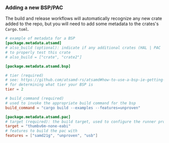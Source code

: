 ### Adding a new BSP/PAC

The build and release workflows will automatically recognize any new crate added to the repo,
but you will need to add some metadata to the crates's `Cargo.toml`.


```toml
# example of metadata for a BSP
[package.metadata.atsamd]
# also_build (optional): indicate if any additional crates (HAL | PAC | BSP's) should be built
# to properly test this crate
# also_build = ["crate", "crate2"]

[package.metadata.atsamd.bsp]

# tier (required)
# see: https://github.com/atsamd-rs/atsamd#how-to-use-a-bsp-ie-getting-started-writing-your-own-code
# for determining what tier your BSP is
tier = 2

# build_command (required)
# used to invoke the appropriate build command for the bsp
build_command = "cargo build --examples --features=unproven"

[package.metadata.atsamd.pac]
# target (required): the build target, used to configure the runner properly
target = "thumbv6m-none-eabi"
# features to build the pac with
features = ["samd21g", "unproven", "usb"]
```
